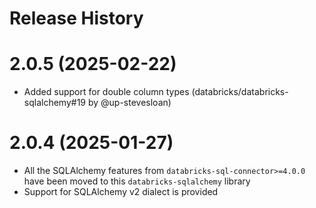 # Release History

# 2.0.5 (2025-02-22)

- Added support for double column types (databricks/databricks-sqlalchemy#19 by @up-stevesloan)

# 2.0.4 (2025-01-27)

- All the SQLAlchemy features from `databricks-sql-connector>=4.0.0` have been moved to this `databricks-sqlalchemy` library
- Support for SQLAlchemy v2 dialect is provided